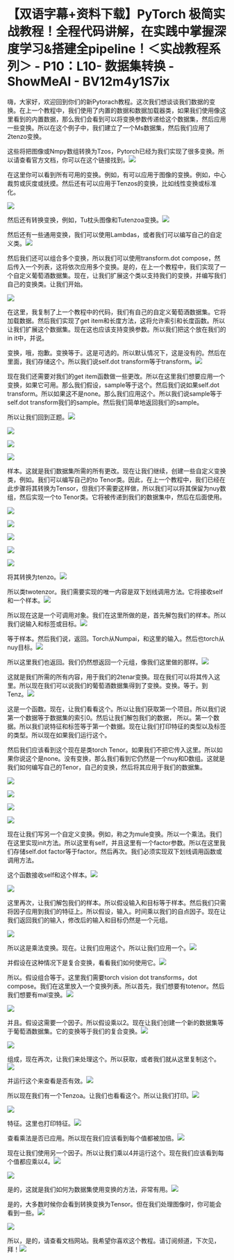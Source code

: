 # 【双语字幕+资料下载】PyTorch 极简实战教程！全程代码讲解，在实践中掌握深度学习&搭建全pipeline！＜实战教程系列＞ - P10：L10- 数据集转换 - ShowMeAI - BV12m4y1S7ix

嗨，大家好，欢迎回到你们的新Pytorach教程。这次我们想谈谈我们数据的变换。在上一个教程中，我们使用了内置的数据和数据加载器类，如果我们使用像这里看到的内置数据，那么我们会看到可以将变换参数传递给这个数据集，然后应用一些变换。所以在这个例子中，我们建立了一个Ms数据集，然后我们应用了2tenzo变换。

这些将把图像或Nmpy数组转换为Tzos，Pytorch已经为我们实现了很多变换。所以请查看官方文档，你可以在这个链接找到。![](img/57a6f303b8d13bb7d856025a14ce5b5e_1.png)

在这里你可以看到所有可用的变换。例如，有可以应用于图像的变换。例如，中心裁剪或灰度或抚摸。然后还有可以应用于Tenzos的变换，比如线性变换或标准化。

![](img/57a6f303b8d13bb7d856025a14ce5b5e_3.png)

然后还有转换变换，例如，Tu枕头图像和Tutenzoa变换。![](img/57a6f303b8d13bb7d856025a14ce5b5e_5.png)

然后还有一些通用变换，我们可以使用Lambdas，或者我们可以编写自己的自定义类。![](img/57a6f303b8d13bb7d856025a14ce5b5e_7.png)

然后我们还可以组合多个变换，所以我们可以使用transform.dot compose，然后传入一个列表，这将依次应用多个变换。是的，在上一个教程中，我们实现了一个自定义葡萄酒数据集。现在，让我们扩展这个类以支持我们的变换，并编写我们自己的变换类。让我们开始。

![](img/57a6f303b8d13bb7d856025a14ce5b5e_9.png)

在这里，我复制了上一个教程中的代码，我们有自己的自定义葡萄酒数据集。它将加载数据。然后我们实现了get item和长度方法，这将允许索引和长度函数。所以让我们扩展这个数据集。现在这也应该支持变换参数。所以我们把这个放在我们的in it中，并说。

变换，哦，抱歉。变换等于。这是可选的。所以默认情况下，这是没有的。然后在里面，我们存储这个。所以我们说self.dot transform等于transform。![](img/57a6f303b8d13bb7d856025a14ce5b5e_11.png)

现在我们还需要对我们的get item函数做一些更改。所以在这里我们想要应用一个变换，如果它可用。那么我们假设，sample等于这个。然后我们说如果self.dot transform。所以如果这不是none。那么我们应用这个。所以我们说sample等于self.dot transform我们的sample。然后我们简单地返回我们的sample。

所以让我们回到正题。![](img/57a6f303b8d13bb7d856025a14ce5b5e_13.png)

![](img/57a6f303b8d13bb7d856025a14ce5b5e_14.png)

![](img/57a6f303b8d13bb7d856025a14ce5b5e_15.png)

![](img/57a6f303b8d13bb7d856025a14ce5b5e_16.png)

样本。这就是我们数据集所需的所有更改。现在让我们继续，创建一些自定义变换类，例如。我们可以编写自己的to Tenor类。因此，在上一个教程中，我们已经在此步骤将其转换为Tensor，但我们不需要这样做，所以我们可以将其保留为nuy数组，然后实现一个to Tenor类。它将被传递到我们的数据集中，然后在后面使用。

![](img/57a6f303b8d13bb7d856025a14ce5b5e_18.png)

![](img/57a6f303b8d13bb7d856025a14ce5b5e_19.png)

![](img/57a6f303b8d13bb7d856025a14ce5b5e_20.png)

![](img/57a6f303b8d13bb7d856025a14ce5b5e_21.png)

![](img/57a6f303b8d13bb7d856025a14ce5b5e_22.png)

将其转换为tenzo。![](img/57a6f303b8d13bb7d856025a14ce5b5e_24.png)

所以类twotenzor。我们需要实现的唯一内容是双下划线调用方法。它将接收self和一个样本。![](img/57a6f303b8d13bb7d856025a14ce5b5e_26.png)

所以现在这是一个可调用对象。我们在这里所做的是，首先解包我们的样本。所以我们说输入和标签或目标。![](img/57a6f303b8d13bb7d856025a14ce5b5e_28.png)

等于样本。然后我们说，返回。Torch从Numpai，和这里的输入。然后也torch从nuy目标。![](img/57a6f303b8d13bb7d856025a14ce5b5e_30.png)

所以这里我们也返回。我们仍然想返回一个元组，像我们这里做的那样。![](img/57a6f303b8d13bb7d856025a14ce5b5e_32.png)

这就是我们所需的所有内容，用于我们的2tenar变换。现在我们可以将其传入这里。所以现在我们可以说我们的葡萄酒数据集得到了变换。变换。等于。到Tenz。![](img/57a6f303b8d13bb7d856025a14ce5b5e_34.png)

这是一个函数。现在，让我们看看这个。所以让我们获取第一个项目。所以我们说第一个数据等于数据集的索引0。然后让我们解包我们的数据， 所以。第一个数据。所以我们说特征和标签等于第一个数据。现在让我们打印特征的类型以及标签的类型。所以现在如果我们运行这个。

然后我们应该看到这个现在是类torch Tenor。如果我们不把它传入这里。所以如果你说这个是none。没有变换，那么我们看到它仍然是一个nuy和D数组。这就是我们如何编写自己的Tenor，自己的变换，然后将其应用于我们的数据集。

![](img/57a6f303b8d13bb7d856025a14ce5b5e_36.png)

![](img/57a6f303b8d13bb7d856025a14ce5b5e_37.png)

![](img/57a6f303b8d13bb7d856025a14ce5b5e_38.png)

![](img/57a6f303b8d13bb7d856025a14ce5b5e_39.png)

现在让我们写另一个自定义变换。例如，称之为mule变换。所以一个乘法。我们在这里实现init方法。所以这里有self，并且这里有一个factor参数。所以在这里我们存储self.dot factor等于factor。然后再次。我们必须实现双下划线调用函数或调用方法。

这个函数接收self和这个样本。![](img/57a6f303b8d13bb7d856025a14ce5b5e_41.png)

![](img/57a6f303b8d13bb7d856025a14ce5b5e_42.png)

这里再次，让我们解包我们的样本。所以假设输入和目标等于样本。然后我们只需将因子应用到我们的特征上。所以假设，输入。时间乘以我们的自点因子。现在让我们返回我们的输入，修改后的输入和目标仍然是一个元组。

![](img/57a6f303b8d13bb7d856025a14ce5b5e_44.png)

所以这是乘法变换。现在。让我们应用这个。所以让我们应用一个。![](img/57a6f303b8d13bb7d856025a14ce5b5e_46.png)

并假设在这种情况下是复合变换，看看我们如何使用它。![](img/57a6f303b8d13bb7d856025a14ce5b5e_48.png)

所以。假设组合等于。这里我们需要torch vision dot transforms，dot compose。我们在这里放入一个变换列表。所以首先，我们想要有totenor。然后我们想要有mal变换。![](img/57a6f303b8d13bb7d856025a14ce5b5e_50.png)

![](img/57a6f303b8d13bb7d856025a14ce5b5e_51.png)

并且。假设这需要一个因子。所以假设乘以2。现在让我们创建一个新的数据集等于葡萄酒数据集。它的变换等于我们的复合变换。![](img/57a6f303b8d13bb7d856025a14ce5b5e_53.png)

![](img/57a6f303b8d13bb7d856025a14ce5b5e_54.png)

组成，现在再次，让我们来处理这个。所以获取，或者我们就从这里复制这个。![](img/57a6f303b8d13bb7d856025a14ce5b5e_56.png)

并运行这个来查看是否有效。![](img/57a6f303b8d13bb7d856025a14ce5b5e_58.png)

所以现在我们有一个Tenzoa。让我们也看看这个。所以让我们打印。![](img/57a6f303b8d13bb7d856025a14ce5b5e_60.png)

![](img/57a6f303b8d13bb7d856025a14ce5b5e_61.png)

特征。这里也打印特征。![](img/57a6f303b8d13bb7d856025a14ce5b5e_63.png)

查看乘法是否已应用。所以现在我们应该看到每个值都被加倍。![](img/57a6f303b8d13bb7d856025a14ce5b5e_65.png)

现在让我们使用另一个因子。所以让我们乘以4并运行这个。现在我们应该看到每个值都应乘以4。![](img/57a6f303b8d13bb7d856025a14ce5b5e_67.png)

![](img/57a6f303b8d13bb7d856025a14ce5b5e_68.png)

是的，这就是我们如何为数据集使用变换的方法，非常有用。![](img/57a6f303b8d13bb7d856025a14ce5b5e_70.png)

是的，大多数时候你会看到转换变换为Tensor。但在我们处理图像时，你可能会看到一些。![](img/57a6f303b8d13bb7d856025a14ce5b5e_72.png)

![](img/57a6f303b8d13bb7d856025a14ce5b5e_73.png)

所以，是的，请查看文档网站。我希望你喜欢这个教程。请订阅频道，下次见，拜！![](img/57a6f303b8d13bb7d856025a14ce5b5e_75.png)
